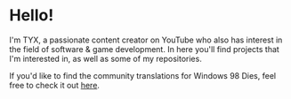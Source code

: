 # Hello!

I'm TYX, a passionate content creator on YouTube who also has interest in the field of software & game development. In here you'll find projects that I'm interested in, as well as some of my repositories.

If you'd like to find the community translations for Windows 98 Dies, feel free to check it out [here](https://github.com/TYX8926/W98D-Translations).

<!---
TYX8926/TYX8926 is a ✨ special ✨ repository because its `README.md` (this file) appears on your GitHub profile.
You can click the Preview link to take a look at your changes.
--->
